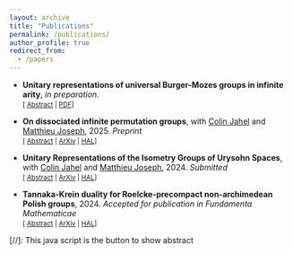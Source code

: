 ```yaml
---
layout: archive
title: "Publications"
permalink: /publications/
author_profile: true
redirect_from:
  - /papers
---
```

* **Unitary representations of universal Burger-Mozes groups in infinite arity**, *in preparation.*<br/>
<small>[ <a href="#/" onclick="visib('burger2025')">Abstract</a> | <a href="https://rbarritault.github.io/files/Burger-Mozes.pdf">PDF</a>] </small>

  
<div id="burger2025" style="display: none; text-align: justify; line-height: 1.2" ><small>
I classify the irreducible unitary representations of universal Burger-Mozes when the prescribed local action is oligomorphic, 2-transitive, and has no imaginary over singletons. Work in progress.
</small><br><br/></div>


  
* **On dissociated infinite permutation groups**, with [Colin Jahel](https://sites.aub.edu.lb/colinjahel) and [Matthieu Joseph](http://webusers.imj-prg.fr/~matthieu.joseph), 2025. *Preprint* <br/>
<small>[ <a href="#/" onclick="visib('dissociation2025')">Abstract</a> | <a href="https://arxiv.org/pdf/2504.14057">ArXiv</a> | <a href="https://hal.science/hal-05047341v1">HAL</a>] </small>

<div id="dissociation2025" style="display: none; text-align: justify; line-height: 1.2" ><small>
The goal of this paper is threefold. First, we describe the notion of dissociation for closed subgroups of the group of permutations on a countably infinite set and explain its numerous consequences on unitary representations (classification of unitary representations, Property (T), Howe-Moore property, etc.) and on ergodic actions (non-existence of type III non-singular actions, Stabilizer rigidity, etc.). Some of the results presented here are new, others were proved in different contexts. Second, we introduce a new method to prove dissociation. It is based on a reinforcement of the classical notion of strong amalgamation, where we allow to amalgamate over countable sets. Third, we apply this technique of amalgamation to provide new examples of dissociated closed permutation groups, including isometry groups of some metrically homogeneous graphs, automorphism groups of diversities, and more.
</small><br><br/></div>


* **Unitary Representations of the Isometry Groups of Urysohn Spaces**, with [Colin Jahel](https://sites.aub.edu.lb/colinjahel) and [Matthieu Joseph](http://webusers.imj-prg.fr/~matthieu.joseph), 2024. *Submitted* <br/>
<small>[ <a href="#/" onclick="visib('urysohn2024')">Abstract</a> | <a href="https://arxiv.org/pdf/2410.01725">ArXiv</a> | <a href="https://hal.science/hal-04744565v1">HAL</a>] </small>

<div id="urysohn2024" style="display: none; text-align: justify; line-height: 1.2" ><small>
We obtain a complete classification of the continuous unitary representations of the isometry group of the rational Urysohn space \(\mathbb{QU}\). As a consequence, we show that Isom(\(\mathbb{QU}\)) has property (T). We also derive several ergodic theoretic consequences from this classification: (i) every probability measure-preserving action of Isom(\(\mathbb{QU}\)) is either essentially free or essentially transitive, (ii) every ergodic Isom(\(\mathbb{QU}\))-invariant probability measure on \([0,1]^{\mathbb{QU}}\) is a product measure. We obtain the same results for isometry groups of variations of  \(\mathbb{QU}\), such as the rational Urysohn sphere  \(\mathbb{QU}_1\), the integral Urysohn space  \(\mathbb{ZU}\), etc.
</small><br><br/></div>


* **Tannaka-Krein duality for Roelcke-precompact non-archimedean Polish groups**, 2024. *Accepted for publication in Fundamenta Mathematicae* <br/>
<small>[ <a href="#/" onclick="visib('tannaka2024')">Abstract</a> | <a href="https://arxiv.org/pdf/2403.20077">ArXiv</a> | <a href="https://hal.science/hal-04525798">HAL</a>] </small>

<div id="tannaka2024" style="display: none; text-align: justify; line-height: 1.2" ><small>
Let \(G\) be a Roelcke-precompact non-archimedean Polish group, \(\mathcal{B}(G)\) the algebra of matrix coefficients of \(G\) arising from its continuous unitary representations. The Gel’fand spectrum \(H(G)\) of the norm closure of \(\mathcal{B}(G)\) is known as the Hilbert compactification of \(G\). Let \(\mathcal{A}_G\) be the dense subalgebra of \(\mathcal{B}(G)\) generated by indicator maps of open cosets in \(G\). We prove that multiplicative linear functionals on \(\mathcal{A}_G\) are automatically continuous, generalizing a result of Krein for finite dimensional representations of topological groups. We deduce two abstract realizations of \(H(G)\). One is the space \(P(\mathcal{M}_G)\) of partial isomorphisms with algebraically closed domain of \(\mathcal{M}_G\), the countable set of open cosets of \(G\) seen as a homogeneous first order logical structure. The other is \(T(G)\) the Tannaka monoid of \(G\). We also obtain that the natural functor that sends \(G\) to the category of its representations is full and faithful.
</small><br><br/></div>


[//]: This java script is the button to show abstract
<script>
 function visib(id) {
  var x = document.getElementById(id);
  if (x.style.display === "block") {
    x.style.display = "none";
  } else {
    x.style.display = "block";
  }
}
</script>

<script type="text/javascript" id="MathJax-script" async
  src="https://cdn.jsdelivr.net/npm/mathjax@3/es5/tex-chtml.js">
</script>
